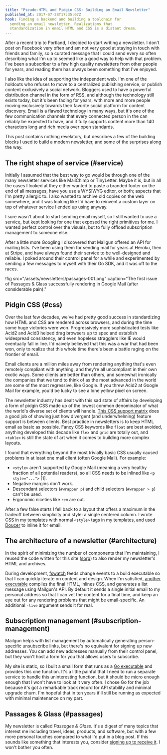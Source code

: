 ```yaml
---
title: "Pseudo-HTML and Pidgin CSS: Building an Email Newsletter"
published_at: 2017-07-28T17:35:07Z
hook: Finding a backend and building a toolchain for
  sending an email newsletter. Realizations that
  standardization in email HTML and CSS is a distant dream.
---
```


After a recent trip to Portland, I decided to start writing
a newsletter. I don't post on Facebook very often and am
not very good at staying in touch with friends and family,
so a curated message that I could send every so often
describing what I'm up to seemed like a good way to help
with that problem. I've been a subscriber to a few high
quality newsletters from other people for years, and
reading them has always been something that I've enjoyed.

I also like the idea of supporting the independent web. I'm
one of the holdouts who refuses to move to a centralized
publishing service, or publish content exclusively a social
network. Bloggers used to have a powerful distribution
channel in the form of RSS, and although the technology
still exists today, but it's been fading for years, with
more and more people moving exclusively towards their
favorite social platform for content discovery. Email is a
flawed technology in many ways, but it's one of the few
communication channels that every connected person in the
can reliably be expected to have, and it fully supports
content more than 140 characters long and rich media over
open standards.

This post contains nothing revelatory, but describes a few
of the building blocks I used to build a modern newsletter,
and some of the surprises along the way.

## The right shape of service (#service)

Initially I assumed that the best way to go would be
through one of the many newsletter services like MailChimp
or TinyLetter. Maybe it is, but in all the cases I looked
at they either wanted to paste a branded footer on the end
of all messages, have you use a WYSIWYG editor, or both;
aspects that I'm pretty allergic to. I also wanted to
archive old copies on the web somewhere, and it was looking
like I'd have to reinvent a custom layer on top of whatever
service I ended up using anyway.

I sure wasn't about to start sending email myself, so I
still wanted to use a service, but kept looking for one
that exposed the right primitives for me. I wanted perfect
control over the visuals, but to fully offload subscription
management to someone else.

After a little more Googling I discovered that Mailgun
offered an API for mailing lists. I've been using them for
sending mail for years at Heroku, then at Stripe, and have
always found their service to be well-designed and
reliable. I poked around their control panel for a while
and experimented by sending a few messages to myself with
their Go SDK, and it was off to the races.

!fig src="/assets/newsletters/passages-001.png" caption="The first issue of Passages & Glass successfully rendering in Google Mail (after considerable pain)."

## Pidgin CSS (#css)

Over the last few decades, we've had pretty good success in
standardizing how HTML and CSS are rendered across
browsers, and during the time some huge victories were won.
Progressively more sophisticated tests like Acid2 and Acid3
helped drag browsers up to spec and establish widespread
consistency, and even hopeless stragglers like IE would
eventually fall in line. I'd naively believed that this was
a war that had been won, only to realize that this whole
time there's been a battle raging on the frontier of email.

Email clients are a million miles away from rendering
anything that's even remotely compliant with anything, and
they're all uncompliant in their own exotic ways. Some
clients are better than others, and somewhat ironically the
companies that we tend to think of as the most advanced in
the world are some of the most regressive, like Google. If
you threw Acid2 at Google Mail for example, you'd be lucky
to see a lone yellow pixel on screen.

The newsletter industry has dealt with this sad state of
affairs by developing a form of pidgin CSS made up of the
lowest common denominator of what the world's diverse set
of clients will handle. [This CSS support
matrix][email-css] does a good job of showing just how
divergent (and underwhelming) feature support is between
clients. Best practice in newsletters is to keep HTML email
as basic as possible. Fancy CSS keywords like `float` are
best avoided, anything developed this decade like `flex`
and `grid` are totally out, and `<table>` is still the
state of art when it comes to building more complex
layouts.

I found that everything beyond the most trivially basic CSS
usually caused problems in at least one mail client (often
Google Mail). For example:

* `<style>` aren't supported by Google Mail (meaning a very
  healthy fraction of all potential readers), so all CSS
  needs to be inlined like `<p style="...">` [1].
* Negative margins don't work.
* Descendant selectors (`#wrapper p`) and child selectors
  (`#wrapper > p`) can't be used.
* Ergonomic niceties like `rem` are out.

After a few false starts I fell back to a layout that
offers a maximum in the tradeoff between simplicity and
style: a single centered column. I wrote CSS in my
templates with normal `<style>` tags in my templates, and
used [Doucer][douceur] to inline it for email.

## The architecture of a newsletter (#architecture)

In the spirit of minimizing the number of components that
I'm maintaining, I reused the code written for this site
([sorg]) to also render my newsletter's HTML and archives.

During development, [fswatch] feeds change events to a
build executable so that I can quickly iterate on content
and design. When I'm satisfied, [another executable][exec]
compiles the final HTML, inlines CSS, and generates a list
message using Mailgun's API. By default it sends a single
initial email to my personal address so that I can vet the
content for a final time, and keep an eye out for any
rendering problems that might be email-specific. An
additional `-live` argument sends it for real.

## Subscription management (#subscription-management)

Mailgun helps with list management by automatically
generating person-specific unsubscribe links, but there's
no equivalent for signing up new addresses. You can add new
addresses manually from their control panel, but they won't
host a form for you that allows users to subscribe.

My site is static, so I built a small form that runs as a
[Go executable][passages-signup] and provides this one
function. It's a little painful that I need to run a
separate service to handle this uninteresting function, but
it should be micro enough enough that I won't have to look
at it very often. I chose Go for the job because it's got a
remarkable track record for API stability and minimal
upgrade churn. I'm hopeful that in ten years it'll still be
running as expected with minimal maintenance on my part.

## Passages & Glass (#passages)

My newsletter is called _Passages & Glass_. It's a digest
of many topics that interest me including travel, ideas,
products, and software, but with a few more personal
touches compared to what I'd put in a blog post. If this
sounds like something that interests you, consider [signing
up to receive it][signup]. I won't bother you often.

[douceur]: https://github.com/aymerick/douceur
[email-css]: https://www.campaignmonitor.com/css/
[exec]: https://github.com/brandur/sorg/blob/master/cmd/sorg-passages/main.go
[fswatch]: https://github.com/emcrisostomo/fswatch
[passages-signup]: https://github.com/brandur/passages-signup
[signup]: https://passages-signup.herokuapp.com
[sorg]: https://github.com/brandur/osrg
